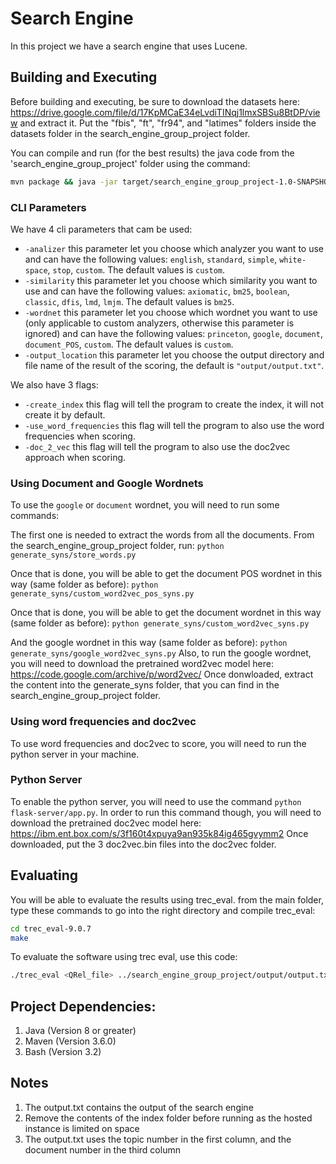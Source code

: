 # Search Engine
In this project we have a search engine that uses Lucene.
## Building and Executing

Before building and executing, be sure to download the datasets here: https://drive.google.com/file/d/17KpMCaE34eLvdiTINqj1lmxSBSu8BtDP/view and extract it.
Put the "fbis", "ft", "fr94", and "latimes" folders inside the datasets folder in the search_engine_group_project folder.

You can compile and run (for the best results) the java code from the 'search_engine_group_project' folder using the command:
```sh
mvn package && java -jar target/search_engine_group_project-1.0-SNAPSHOT.jar -use_word_frequencies -create_index -doc_2_vec
```

### CLI Parameters

We have 4 cli parameters that cam be used:
- ```-analizer``` this parameter let you choose which analyzer you want to use and can have the following values: 
```english```, ```standard```, ```simple```, ```white-space```, ```stop```, ```custom```.
The default values is ```custom```.
- ```-similarity``` this parameter let you choose which similarity you want to use and can have the following values: 
```axiomatic```, ```bm25```, ```boolean```, ```classic```, ```dfis```, ```lmd```, ```lmjm```.
The default values is ```bm25```.
- ```-wordnet``` this parameter let you choose which wordnet you want to use (only applicable to custom analyzers, otherwise this parameter is ignored)
 and can have the following values: ```princeton```, ```google```, ```document```, ```document_POS```, ```custom```.
The default values is ```custom```.
- ```-output_location``` this parameter let you choose the output directory and file name of the result of the scoring, the default is ```"output/output.txt"```.

We also have 3 flags:
- ```-create_index``` this flag will tell the program to create the index, it will not create it by default.
- ```-use_word_frequencies``` this flag will tell the program to also use the word frequencies when scoring.
- ```-doc_2_vec``` this flag will tell the program to also use the doc2vec approach when scoring.

### Using Document and Google Wordnets

To use the ```google``` or ```document``` wordnet, you will need to run some commands:

The first one is needed to extract the words from all the documents. From the search_engine_group_project folder, run:
```python generate_syns/store_words.py```

Once that is done, you will be able to get the document POS wordnet in this way (same folder as before):
```python generate_syns/custom_word2vec_pos_syns.py```

Once that is done, you will be able to get the document wordnet in this way (same folder as before):
```python generate_syns/custom_word2vec_syns.py```

And the google wordnet in this way (same folder as before):
```python generate_syns/google_word2vec_syns.py```
Also, to run the google wordnet, you will need to download the pretrained word2vec model here: https://code.google.com/archive/p/word2vec/
Once donwloaded, extract the content into the generate_syns folder, that you can find in the search_engine_group_project folder.

### Using word frequencies and doc2vec

To use word frequencies and doc2vec to score, you will need to run the python server in your machine.

### Python Server

To enable the python server, you will need to use the command ```python flask-server/app.py```.
In order to run this command though, you will need to download the pretrained doc2vec model here: https://ibm.ent.box.com/s/3f160t4xpuya9an935k84ig465gvymm2
Once downloaded, put the 3 doc2vec.bin files into the doc2vec folder.

## Evaluating

You will be able to evaluate the results using trec_eval.
from the main folder, type these commands to go into the right directory and compile trec_eval:
```sh
cd trec_eval-9.0.7
make
```

To evaluate the software using trec eval, use this code:
```sh
./trec_eval <QRel_file> ../search_engine_group_project/output/output.txt
```


## Project Dependencies:
1. Java (Version 8 or greater)
2. Maven (Version 3.6.0)
3. Bash (Version 3.2)

## Notes
1. The output.txt contains the output of the search engine
2. Remove the contents of the index folder before running as the hosted instance is limited on space
3. The output.txt uses the topic number in the first column, and the document number in the third column
